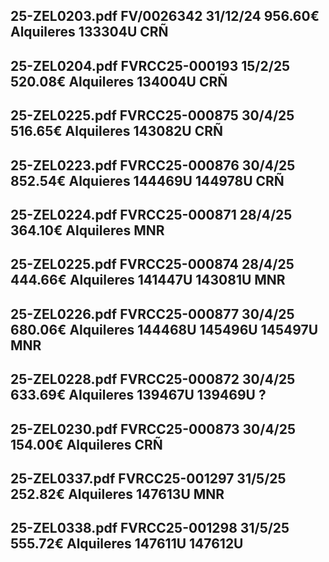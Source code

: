 <!--"C:\Users\jesus\Downloads\UTE SSEE ZARAGOZA TERUEL\[093_RESIDUOS]\[093_RESIDUOS][Reciclarte] Provisional\[RECICLARTE][FACTURAS] mail Pilar 30jul\reciclarte\25-ZEL0223.pdf"
"C:\Users\jesus\Downloads\UTE SSEE ZARAGOZA TERUEL\[093_RESIDUOS]\[093_RESIDUOS][Reciclarte] Provisional\[RECICLARTE][FACTURAS] mail Pilar 30jul\reciclarte\25-ZEL0224.pdf"
"C:\Users\jesus\Downloads\UTE SSEE ZARAGOZA TERUEL\[093_RESIDUOS]\[093_RESIDUOS][Reciclarte] Provisional\[RECICLARTE][FACTURAS] mail Pilar 30jul\reciclarte\25-ZEL0225.pdf"
"C:\Users\jesus\Downloads\UTE SSEE ZARAGOZA TERUEL\[093_RESIDUOS]\[093_RESIDUOS][Reciclarte] Provisional\[RECICLARTE][FACTURAS] mail Pilar 30jul\reciclarte\25-ZEL0226.pdf"
"C:\Users\jesus\Downloads\UTE SSEE ZARAGOZA TERUEL\[093_RESIDUOS]\[093_RESIDUOS][Reciclarte] Provisional\[RECICLARTE][FACTURAS] mail Pilar 30jul\reciclarte\25-ZEL0228.pdf"
"C:\Users\jesus\Downloads\UTE SSEE ZARAGOZA TERUEL\[093_RESIDUOS]\[093_RESIDUOS][Reciclarte] Provisional\[RECICLARTE][FACTURAS] mail Pilar 30jul\reciclarte\25-ZEL0230.pdf"
"C:\Users\jesus\Downloads\UTE SSEE ZARAGOZA TERUEL\[093_RESIDUOS]\[093_RESIDUOS][Reciclarte] Provisional\[RECICLARTE][FACTURAS] mail Pilar 30jul\reciclarte\25-ZEL0337.pdf"
"C:\Users\jesus\Downloads\UTE SSEE ZARAGOZA TERUEL\[093_RESIDUOS]\[093_RESIDUOS][Reciclarte] Provisional\[RECICLARTE][FACTURAS] mail Pilar 30jul\reciclarte\25-ZEL0338.pdf"
"C:\Users\jesus\Downloads\UTE SSEE ZARAGOZA TERUEL\[093_RESIDUOS]\[093_RESIDUOS][Reciclarte] Provisional\[RECICLARTE][FACTURAS] mail Pilar 30jul\reciclarte\25-ZEL0203.pdf"
"C:\Users\jesus\Downloads\UTE SSEE ZARAGOZA TERUEL\[093_RESIDUOS]\[093_RESIDUOS][Reciclarte] Provisional\[RECICLARTE][FACTURAS] mail Pilar 30jul\reciclarte\25-ZEL0204.pdf"
"C:\Users\jesus\Downloads\UTE SSEE ZARAGOZA TERUEL\[093_RESIDUOS]\[093_RESIDUOS][Reciclarte] Provisional\[RECICLARTE][FACTURAS] mail Pilar 30jul\reciclarte\25-ZEL0222.pdf"-->

## 25-ZEL0203.pdf FV/0026342 31/12/24 956.60€ Alquileres  133304U CRÑ
## 25-ZEL0204.pdf FVRCC25-000193 15/2/25 520.08€ Alquileres 134004U CRÑ
## 25-ZEL0225.pdf FVRCC25-000875 30/4/25 516.65€ Alquileres 143082U CRÑ
## 25-ZEL0223.pdf FVRCC25-000876 30/4/25 852.54€ Alquieres 144469U 144978U CRÑ
## 25-ZEL0224.pdf FVRCC25-000871 28/4/25 364.10€ Alquileres MNR
## 25-ZEL0225.pdf FVRCC25-000874 28/4/25 444.66€ Alquileres 141447U 143081U MNR
## 25-ZEL0226.pdf FVRCC25-000877 30/4/25 680.06€ Alquileres 144468U 145496U 145497U MNR
## 25-ZEL0228.pdf FVRCC25-000872 30/4/25 633.69€ Alquileres 139467U 139469U ?
## 25-ZEL0230.pdf FVRCC25-000873 30/4/25 154.00€ Alquileres CRÑ
## 25-ZEL0337.pdf FVRCC25-001297 31/5/25 252.82€ Alquileres 147613U MNR
## 25-ZEL0338.pdf FVRCC25-001298 31/5/25 555.72€ Alquileres 147611U 147612U

